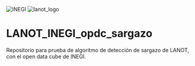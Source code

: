 
![INEGI](https://github.com/UrielMendoza/LANOT_INEGI_opdc_sargazo/assets/46738566/b539fe90-d3f6-4a18-b578-1d0f1903c6b9)
![lanot_logo](https://github.com/UrielMendoza/LANOT_INEGI_opdc_sargazo/assets/46738566/a6a1e71a-2539-4360-a598-3e3f5a2025a6)

# LANOT_INEGI_opdc_sargazo
Repositorio para prueba de algoritmo de detección de sargazo de LANOT, con el open data cube de INEGI.



